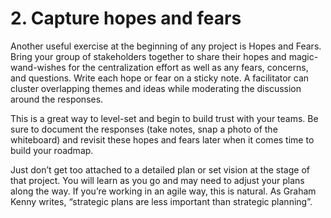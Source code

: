 # 2. Capture hopes and fears 

Another useful exercise at the beginning of any project is Hopes and Fears. Bring your group of stakeholders together to share their hopes and magic-wand-wishes for the centralization effort as well as any fears, concerns, and questions. Write each hope or fear on a sticky note. A facilitator can cluster overlapping themes and ideas while moderating the discussion around the responses. 

This is a great way to level-set and begin to build trust with your teams. Be sure to document the responses (take notes, snap a photo of the whiteboard) and revisit these hopes and fears later when it comes time to build your roadmap. 

Just don’t get too attached to a detailed plan or set vision at the stage of that project. You will learn as you go and may need to adjust your plans along the way. If you’re working in an agile way, this is natural. As Graham Kenny writes, “strategic plans are less important than strategic planning”.
